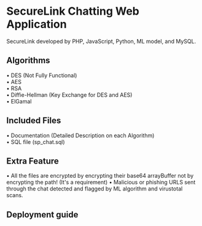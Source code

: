 # SecureLink Chatting Web Application
SecureLink developed by PHP, JavaScript, Python, ML model, and MySQL.

## Algorithms
• DES (Not Fully Functional)<br/>
• AES<br/>
• RSA<br/>
• Diffie-Hellman (Key Exchange for DES and AES)<br/>
• ElGamal<br/>

## Included Files
• Documentation (Detailed Description on each Algorithm)<br/>
• SQL file (sp_chat.sql)

## Extra Feature
• All the files are encrypted by encrypting their base64 arrayBuffer not by encrypting the path! (It's a requirement)
• Malicious or phishing URLS sent through the chat detected and flagged by ML algorithm and virustotal scans.

## Deployment guide
